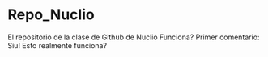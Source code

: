 # Repo_Nuclio
El repositorio de la clase de Github de Nuclio
Funciona?
Primer comentario: Siu!
Esto realmente funciona?
